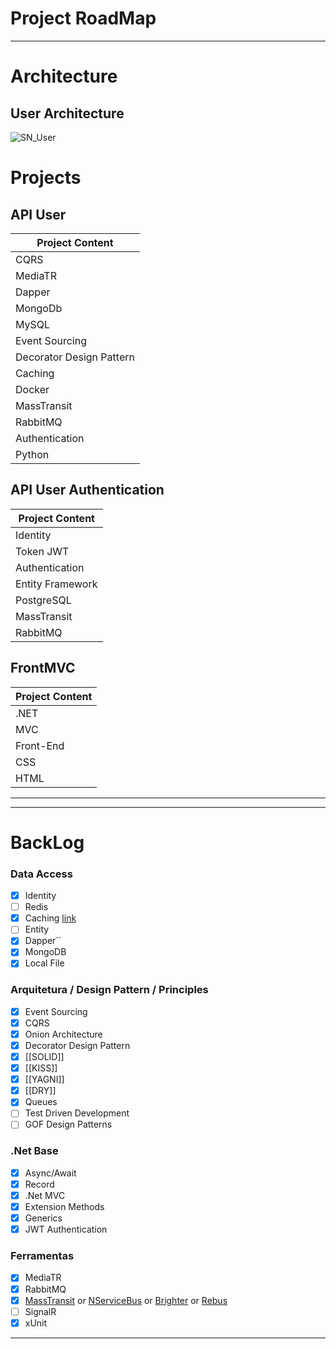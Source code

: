 # Project RoadMap
---

# Architecture

## User Architecture

![SN_User](https://user-images.githubusercontent.com/15274051/164091904-0f355158-2a6e-4a68-80c0-507836345d64.jpg)

# Projects

## API User

|Project Content|
|---|
|CQRS|
|MediaTR|
|Dapper|
|MongoDb|
|MySQL|
|Event Sourcing|
|Decorator Design Pattern|
|Caching|
|Docker|
|MassTransit|
|RabbitMQ|
|Authentication|
|Python|


## API User Authentication

|Project Content|
|---|
|Identity|
|Token JWT|
|Authentication|
|Entity Framework|
|PostgreSQL|
|MassTransit|
|RabbitMQ|

## FrontMVC

|Project Content|
|---|
|.NET|
|MVC|
|Front-End|
|CSS|
|HTML|
___


---

# BackLog
### Data Access
- [x] Identity
- [ ] Redis
- [x] Caching [link](https://www.youtube.com/watch?v=vC444683wHs)
- [ ] Entity
- [x] Dapper``
- [x] MongoDB
- [x] Local File

### Arquitetura / Design Pattern /  Principles
- [x] Event Sourcing
- [x] CQRS
- [x] Onion Architecture
- [x] Decorator Design Pattern
- [x] [[SOLID]]
- [x] [[KISS]]
- [x] [[YAGNI]]
- [x] [[DRY]]
- [x] Queues
- [ ] Test Driven Development
- [ ] GOF Design Patterns

###  .Net Base
- [x] Async/Await
- [x] Record
- [x] .Net MVC
- [x] Extension Methods
- [x] Generics
- [x] JWT Authentication

### Ferramentas
- [x] MediaTR
- [x] RabbitMQ
- [x] [MassTransit](https://masstransit-project.com/) or [NServiceBus](https://particular.net/nservicebus) or [Brighter](https://www.goparamore.io/) or [Rebus](https://github.com/rebus-org/Rebus)
- [ ] SignalR
- [x] xUnit
 
 ---
 
